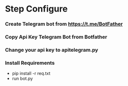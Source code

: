 # Step Configure
### Create Telegram bot from https://t.me/BotFather
### Copy Api Key Telegram Bot from Botfather
### Change your api key to apitelegram.py
### Install Requirements
* pip install -r req.txt
* run bot.py
